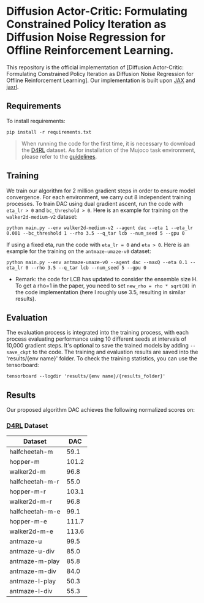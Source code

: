 # Diffusion Actor-Critic: Formulating Constrained Policy Iteration as Diffusion Noise Regression for Offline Reinforcement Learning.

This repository is the official implementation of 
[Diffusion Actor-Critic: Formulating Constrained Policy Iteration as Diffusion Noise Regression for Offline Reinforcement Learning].
Our implementation is built upon [JAX](https://github.com/ikostrikov/jaxrl) and [jaxrl](https://github.com/ikostrikov/jaxrl). 

## Requirements

To install requirements:

```setup
pip install -r requirements.txt
```

>When running the code for the first time, it is necessary to download the [D4RL](https://github.com/digital-brain-sh/d4rl) dataset.
> As for installation of the Mujoco task environment, please refer to the [guidelines](https://ivanvoid.github.io/voidlog.github.io/2022/05/27/d4rl_installation.html).


## Training
We train our algorithm for 2 million gradient steps in order to ensure model convergence. 
For each environment, we carry out 8 independent training processes.
To train DAC using dual gradient ascent, run the code with `eta_lr > 0` and `bc_threshold > 0`. 
Here is an example for training on the `walker2d-medium-v2` dataset:

```train
python main.py --env walker2d-medium-v2 --agent dac --eta 1 --eta_lr 0.001 --bc_threshold 1 --rho 3.5 --q_tar lcb --num_seed 5 --gpu 0
```

If using a fixed eta, run the code with `eta_lr = 0` and `eta > 0`. 
Here is an example for the training on the `antmaze-umaze-v0` dataset:

```train
python main.py --env antmaze-umaze-v0 --agent dac --maxQ --eta 0.1 --eta_lr 0 --rho 3.5 --q_tar lcb --num_seed 5 --gpu 0
```

* Remark: the code for LCB has updated to consider the ensemble size H. To get a rho=1 in the paper, you need to set
```new_rho = rho * sqrt(H)``` in the code implementation (here I roughly use 3.5, resulting in similar results).

## Evaluation

The evaluation process is integrated into the training process, 
with each process evaluating performance using 10 different seeds at intervals of 10,000 gradient steps. It's optional 
to save the trained models by adding `--save_ckpt` to the code. The training and evaluation results are saved into the 'results/{env name}' folder.
To check the training statistics, you can use the tensorboard:
```
tensorboard --logdir 'results/{env name}/{results_folder}'
```

## Results

Our proposed algorithm DAC achieves the following normalized scores on:

### [D4RL](https://github.com/digital-brain-sh/d4rl) Dataset

| Dataset              | DAC   |
|----------------------|-------|
| halfcheetah-m        | 59.1  |
| hopper-m             | 101.2 |
| walker2d-m           | 96.8  |
| halfcheetah-m-r      | 55.0  |
| hopper-m-r           | 103.1 |
| walker2d-m-r         | 96.8  |
| halfcheetah-m-e      | 99.1  |
| hopper-m-e           | 111.7 |
| walker2d-m-e         | 113.6 |
| antmaze-u            | 99.5  |
| antmaze-u-div        | 85.0  |
| antmaze-m-play       | 85.8  |
| antmaze-m-div        | 84.0  |
| antmaze-l-play       | 50.3  |
| antmaze-l-div        | 55.3  |


